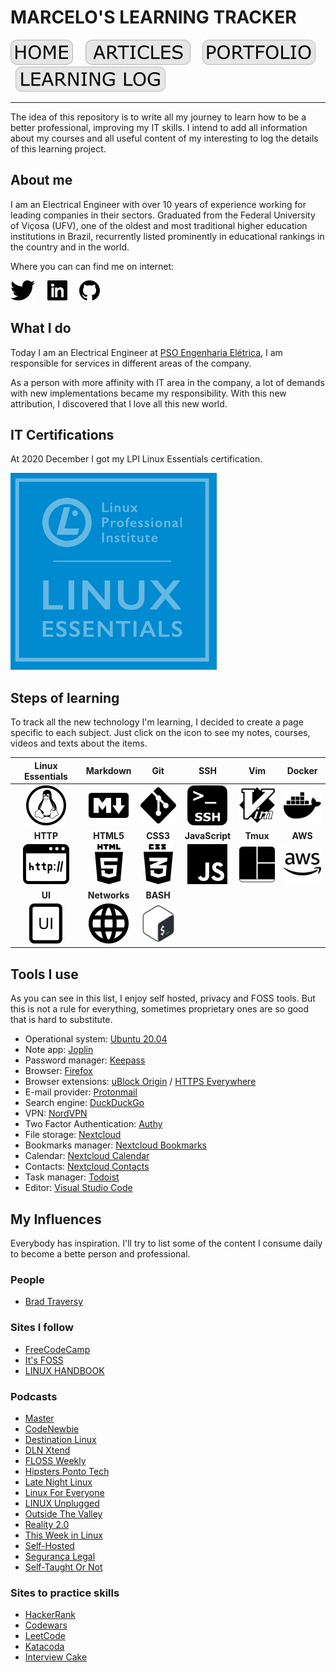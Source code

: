 # MARCELO'S LEARNING TRACKER

[![HOME](img/button_home.png)](https://github.com/mmmarceleza/My-Learning-Tracker#marcelos-learning-tracker) &nbsp; &nbsp; [![MY ARTICLES](img/button_article.png)](https://github.com/mmmarceleza/My-Learning-Tracker/blob/master/content/my-articles.md#my-articles) &nbsp; &nbsp; [![PORTFOLIO](img/button_portfolio.png)](https://github.com/mmmarceleza/My-Learning-Tracker/blob/master/content/portfolio.md#portfolio) &nbsp; &nbsp; [![LEARNING LOG](img/button_log.png)](https://github.com/mmmarceleza/My-Learning-Tracker/blob/master/content/learning-log.md#learning-log)

***

<!-- 
![Under Construction](img/under_construction.png)      Project under construction.
 -->

The idea of this repository is to write all my journey to learn how to be a better professional, improving my IT skills. I intend to add all information about my courses and all useful content of my interesting to log the details of this learning project. 

## About me

I am an Electrical Engineer with over 10 years of experience working for leading companies in their sectors. Graduated from the Federal University of Viçosa (UFV), one of the oldest and most traditional higher education institutions in Brazil, recurrently listed prominently in educational rankings in the country and in the world.

Where you can can find me on internet:

[![Twitter](img/twitter.png)](https://twitter.com/mmmarceleza) &nbsp; &nbsp; [![Linkedin](img/linkedin.png)](https://www.linkedin.com/in/marcelomarquesmelo/) &nbsp; &nbsp; [![Github](img/github.png)](https://github.com/mmmarceleza)

## What I do

Today I am an Electrical Engineer at [PSO Engenharia Elétrica](https://www.psoengenharia.com.br/), I am responsible for services in different areas of the company. 

As a person with more affinity with IT area in the company, a lot of demands with new implementations became my responsibility. With this new attribution, I discovered that I love all this new world.

## IT Certifications

At 2020 December I got my LPI Linux Essentials certification.

[![LPI Essentials Certification](img/linux_essentials.png)](https://cs.lpi.org/caf/Xamman/certification/verify/LPI000467925/u2hdlsyzw7)

## Steps of learning

To track all the new technology I'm learning, I decided to create a page specific to each subject. Just click on the icon to see my notes, courses, videos and texts about the items.

| Linux Essentials | Markdown | Git | SSH | Vim | Docker |
|:---:|:---:|:---:|:---:|:---:|:---:|
| [![Linux](img/tux.png)](https://github.com/mmmarceleza/My-Learning-Tracker/blob/master/content/LPI_Essentials/LPI_Essentials.md#lpi-essentials) | [![Markdown](img/markdown.png)](https://github.com/mmmarceleza/My-Learning-Tracker/blob/master/content/Markdown/Markdown.md#markdown) | [![Git](img/git.png)](https://github.com/mmmarceleza/My-Learning-Tracker/blob/master/content/Git/Git.md#git) | [![SSH](img/ssh.png)](https://github.com/mmmarceleza/My-Learning-Tracker/blob/master/content/SSH/ssh.md#ssh) | [![VIM](img/vim.png)](https://github.com/mmmarceleza/My-Learning-Tracker/blob/master/content/Vim/Vim.md#vim) | [![Docker](img/docker.png)](https://github.com/mmmarceleza/My-Learning-Tracker/blob/master/content/Docker/Docker.md#docker) |
| **HTTP** | **HTML5** | **CSS3** | **JavaScript** | **Tmux** | **AWS** |
| [![HTTP](img/http.png)](https://github.com/mmmarceleza/My-Learning-Tracker/blob/master/content/Http/http.md#http) | [![HTML5](img/html5.png)](https://github.com/mmmarceleza/My-Learning-Tracker/blob/master/content/HTML/html.md#html) | [![CSS3](img/css3.png)](https://github.com/mmmarceleza/My-Learning-Tracker/blob/master/content/CSS/css.md#css) | [![JAVASCRIPT](img/js.png)](https://github.com/mmmarceleza/My-Learning-Tracker/blob/master/content/JavaScript/javascript.md#javascript) | [![TMUX](img/tmux.png)](https://github.com/mmmarceleza/My-Learning-Tracker/blob/master/content/Tmux/tmux.md#tmux) | [![AWS](img/aws.png)](https://github.com/mmmarceleza/My-Learning-Tracker/blob/master/content/AWS/AWS.md#aws) |
| **UI** | **Networks** | **BASH** | |  |  |
| [![UI](img/ui.png)](https://github.com/mmmarceleza/My-Learning-Tracker/blob/master/content/UI/UI.md#ui) | [![Networks](img/network.png)](https://github.com/mmmarceleza/My-Learning-Tracker/blob/master/content/Network/network.md#network) | [![Bash](img/bash.png)](https://github.com/mmmarceleza/My-Learning-Tracker/blob/master/content/Bash/Bash.md#bash) |  |  |  |

## Tools I use

As you can see in this list, I enjoy self hosted, privacy and FOSS tools. But this is not a rule for everything, sometimes proprietary ones are so good that is hard to substitute.

- Operational system: [Ubuntu 20.04](https://ubuntu.com/)
- Note app: [Joplin](https://joplinapp.org/)
- Password manager: [Keepass](https://keepass.info/)
- Browser: [Firefox](https://www.mozilla.org/)
- Browser extensions: [uBlock Origin](https://addons.mozilla.org/en-US/firefox/addon/ublock-origin/) / [HTTPS Everywhere](https://addons.mozilla.org/en-US/firefox/addon/https-everywhere/)
- E-mail provider: [Protonmail](https://protonmail.com/)
- Search engine: [DuckDuckGo](https://duckduckgo.com/)
- VPN: [NordVPN](https://nordvpn.com/)
- Two Factor Authentication: [Authy](https://authy.com/)
- File storage: [Nextcloud](https://nextcloud.com/)
- Bookmarks manager: [Nextcloud Bookmarks](https://apps.nextcloud.com/apps/bookmarks)
- Calendar: [Nextcloud Calendar](https://apps.nextcloud.com/apps/calendar)
- Contacts: [Nextcloud Contacts](https://apps.nextcloud.com/apps/contacts) 
- Task manager: [Todoist](https://todoist.com/)
- Editor: [Visual Studio Code](https://code.visualstudio.com/)

## My Influences

Everybody has inspiration. I'll try to list some of the content I consume daily to become a bette person and professional.

### People

- [Brad Traversy](https://twitter.com/traversymedia)

### Sites I follow

- [FreeCodeCamp](https://www.freecodecamp.org/)
- [It's FOSS](https://itsfoss.com/)
- [LINUX HANDBOOK](https://linuxhandbook.com/)

### Podcasts

- [Master](https://changelog.com/master)
- [CodeNewbie](https://www.codenewbie.org/podcast)
- [Destination Linux](https://destinationlinux.org/archive/)
- [DLN Xtend](https://dlnxtend.com/)
- [FLOSS Weekly](https://twit.tv/shows/floss-weekly)
- [Hipsters Ponto Tech](https://hipsters.tech/)
- [Late Night Linux](https://latenightlinux.com/)
- [Linux For Everyone](https://www.linux4everyone.com/)
- [LINUX Unplugged](https://linuxunplugged.com/)
- [Outside The Valley](https://arc.dev/w/podcast)
- [Reality 2.0](https://www.reality2cast.com/)
- [This Week in Linux](https://tuxdigital.com/thisweekinlinux/)
- [Self-Hosted](https://selfhosted.show/)
- [Segurança Legal](https://www.segurancalegal.com/)
- [Self-Taught Or Not](https://www.selftaughtornot.com/)

### Sites to practice skills

- [HackerRank](https://www.hackerrank.com)
- [Codewars](https://www.codewars.com/)
- [LeetCode](https://leetcode.com/)
- [Katacoda](https://www.katacoda.com)
- [Interview Cake](https://www.interviewcake.com/)
